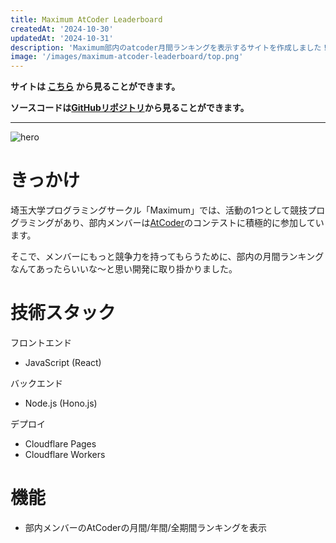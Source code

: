 ```yaml
---
title: Maximum AtCoder Leaderboard
createdAt: '2024-10-30'
updatedAt: '2024-10-31'
description: 'Maximum部内のatcoder月間ランキングを表示するサイトを作成しました！'
image: '/images/maximum-atcoder-leaderboard/top.png'
---
```


**サイトは [こちら](https://maximum-atcoder-leaderboard.pages.dev/) から見ることができます。**

**ソースコードは[GitHubリポジトリ](https://github.com/batora9/Maximum-AtCoder-Leaderboard)から見ることができます。**

--- 

![hero](/images/maximum-atcoder-leaderboard/hero.png)

# きっかけ

埼玉大学プログラミングサークル「Maximum」では、活動の1つとして競技プログラミングがあり、部内メンバーは[AtCoder](https://atcoder.jp/)のコンテストに積極的に参加しています。

そこで、メンバーにもっと競争力を持ってもらうために、部内の月間ランキングなんてあったらいいな～と思い開発に取り掛かりました。

# 技術スタック

フロントエンド
- JavaScript (React)

バックエンド
- Node.js (Hono.js)

デプロイ
- Cloudflare Pages
- Cloudflare Workers

# 機能

- 部内メンバーのAtCoderの月間/年間/全期間ランキングを表示
